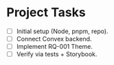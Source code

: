 # Project Tasks

- [ ] Initial setup (Node, pnpm, repo).
- [ ] Connect Convex backend.
- [ ] Implement RQ-001 Theme.
- [ ] Verify via tests + Storybook.

